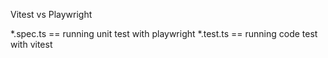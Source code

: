 Vitest vs Playwright

\*.spec.ts == running unit test with playwright
\*.test.ts == running code test with vitest
